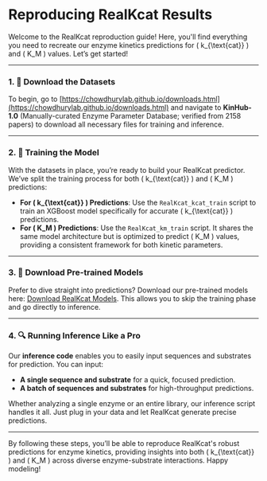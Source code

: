 # Reproducing RealKcat Results

Welcome to the RealKcat reproduction guide! Here, you'll find everything you need to recreate our enzyme kinetics predictions for \( k_{\text{cat}} \) and \( K_M \) values. Let’s get started!

---

### 1. 📂 Download the Datasets
To begin, go to [https://chowdhurylab.github.io/downloads.html](https://chowdhurylab.github.io/downloads.html) and navigate to **KinHub-1.0** (Manually-curated Enzyme Parameter Database; verified from 2158 papers) to download all necessary files for training and inference.

---

### 2. 🚀 Training the Model
With the datasets in place, you’re ready to build your RealKcat predictor. We’ve split the training process for both \( k_{\text{cat}} \) and \( K_M \) predictions:

- **For \( k_{\text{cat}} \) Predictions**: Use the `RealKcat_kcat_train` script to train an XGBoost model specifically for accurate \( k_{\text{cat}} \) predictions.
- **For \( K_M \) Predictions**: Use the `RealKcat_km_train` script. It shares the same model architecture but is optimized to predict \( K_M \) values, providing a consistent framework for both kinetic parameters.

---


### 3. 🎉 Download Pre-trained Models
Prefer to dive straight into predictions? Download our pre-trained models here: [Download RealKcat Models](https://chowdhurylab.github.io/downloads.html). This allows you to skip the training phase and go directly to inference.

---
### 4. 🔍 Running Inference Like a Pro
Our **inference code** enables you to easily input sequences and substrates for prediction. You can input:
- **A single sequence and substrate** for a quick, focused prediction.
- **A batch of sequences and substrates** for high-throughput predictions.

Whether analyzing a single enzyme or an entire library, our inference script handles it all. Just plug in your data and let RealKcat generate precise predictions.

---

By following these steps, you’ll be able to reproduce RealKcat's robust predictions for enzyme kinetics, providing insights into both \( k_{\text{cat}} \) and \( K_M \) across diverse enzyme-substrate interactions. Happy modeling!

